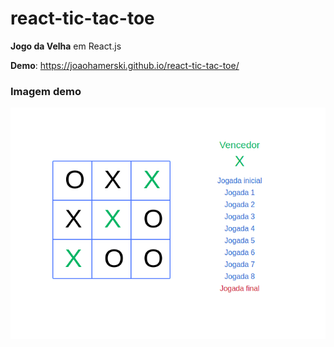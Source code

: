 # react-tic-tac-toe
**Jogo da Velha** em React.js

**Demo**: https://joaohamerski.github.io/react-tic-tac-toe/

### Imagem demo
![Imagem demo](./public/images/demo.png)
